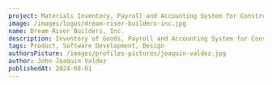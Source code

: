 ```yaml
---
project: Materials Inventory, Payroll and Accounting System for Construction
image: /images/logos/dream-riser-builders-inc.jpg
name: Dream Riser Builders, Inc.
description: Inventory of Goods, Payroll and Accounting System for Construction.
tags: Product, Software Development, Design
authorsPicture: /images/profiles-pictures/joaquin-valdez.jpg
author: John Joaquin Valdez
publishedAt: 2024-08-01
---
```

